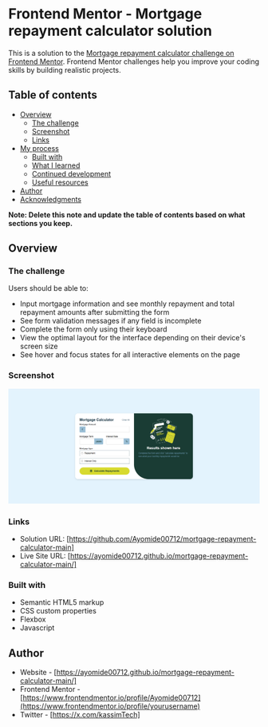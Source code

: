 # Frontend Mentor - Mortgage repayment calculator solution

This is a solution to the [Mortgage repayment calculator challenge on Frontend Mentor](https://www.frontendmentor.io/challenges/mortgage-repayment-calculator-Galx1LXK73). Frontend Mentor challenges help you improve your coding skills by building realistic projects. 

## Table of contents

- [Overview](#overview)
  - [The challenge](#the-challenge)
  - [Screenshot](#screenshot)
  - [Links](#links)
- [My process](#my-process)
  - [Built with](#built-with)
  - [What I learned](#what-i-learned)
  - [Continued development](#continued-development)
  - [Useful resources](#useful-resources)
- [Author](#author)
- [Acknowledgments](#acknowledgments)

**Note: Delete this note and update the table of contents based on what sections you keep.**

## Overview

### The challenge

Users should be able to:

- Input mortgage information and see monthly repayment and total repayment amounts after submitting the form
- See form validation messages if any field is incomplete
- Complete the form only using their keyboard
- View the optimal layout for the interface depending on their device's screen size
- See hover and focus states for all interactive elements on the page

### Screenshot

![](./design/screencapture-127-0-0-1-5500-index-html-2025-04-12-10_52_27.png)


### Links

- Solution URL: [https://github.com/Ayomide00712/mortgage-repayment-calculator-main]
- Live Site URL: [https://ayomide00712.github.io/mortgage-repayment-calculator-main/]

### Built with

- Semantic HTML5 markup
- CSS custom properties
- Flexbox
- Javascript

## Author

- Website - [https://ayomide00712.github.io/mortgage-repayment-calculator-main/]
- Frontend Mentor - [https://www.frontendmentor.io/profile/Ayomide00712](https://www.frontendmentor.io/profile/yourusername)
- Twitter - [https://x.com/kassimTech]



